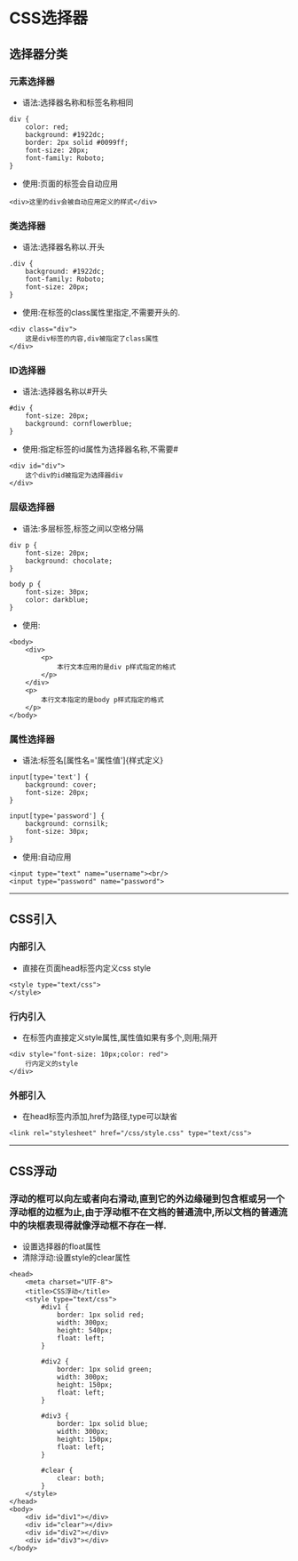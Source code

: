 # CSS选择器
## 选择器分类
### 元素选择器
- 语法:选择器名称和标签名称相同
>
    div {
        color: red;
        background: #1922dc;
        border: 2px solid #0099ff;
        font-size: 20px;
        font-family: Roboto;
    }
- 使用:页面的标签会自动应用
>
    <div>这里的div会被自动应用定义的样式</div>
### 类选择器
- 语法:选择器名称以.开头
>
    .div {
        background: #1922dc;
        font-family: Roboto;
        font-size: 20px;
    }
- 使用:在标签的class属性里指定,不需要开头的.
>
    <div class="div">
        这是div标签的内容,div被指定了class属性
    </div>
### ID选择器
- 语法:选择器名称以#开头
>
    #div {
        font-size: 20px;
        background: cornflowerblue;
    }
- 使用:指定标签的id属性为选择器名称,不需要#
>
    <div id="div">
        这个div的id被指定为选择器div
    </div>
### 层级选择器
- 语法:多层标签,标签之间以空格分隔
>
    div p {
        font-size: 20px;
        background: chocolate;
    }

    body p {
        font-size: 30px;
        color: darkblue;
    }
- 使用:
>
    <body>
        <div>
            <p>
                本行文本应用的是div p样式指定的格式
            </p>
        </div>
        <p>
            本行文本指定的是body p样式指定的格式
        </p>
    </body>
### 属性选择器
- 语法:标签名[属性名='属性值']{样式定义}
>
    input[type='text'] {
        background: cover;
        font-size: 20px;
    }

    input[type='password'] {
        background: cornsilk;
        font-size: 30px;
    }
- 使用:自动应用
>
    <input type="text" name="username"><br/>
    <input type="password" name="password">
---
## CSS引入
### 内部引入
- 直接在页面head标签内定义css style
>
    <style type="text/css">
    </style>
### 行内引入
- 在标签内直接定义style属性,属性值如果有多个,则用;隔开
>
    <div style="font-size: 10px;color: red">
        行内定义的style
    </div>
### 外部引入
- 在head标签内添加,href为路径,type可以缺省
>
    <link rel="stylesheet" href="/css/style.css" type="text/css">
---
## CSS浮动
### 浮动的框可以向左或者向右滑动,直到它的外边缘碰到包含框或另一个浮动框的边框为止,由于浮动框不在文档的普通流中,所以文档的普通流中的块框表现得就像浮动框不存在一样.
- 设置选择器的float属性
- 清除浮动:设置style的clear属性
>
    <head>
        <meta charset="UTF-8">
        <title>CSS浮动</title>
        <style type="text/css">
            #div1 {
                border: 1px solid red;
                width: 300px;
                height: 540px;
                float: left;
            }

            #div2 {
                border: 1px solid green;
                width: 300px;
                height: 150px;
                float: left;
            }

            #div3 {
                border: 1px solid blue;
                width: 300px;
                height: 150px;
                float: left;
            }

            #clear {
                clear: both;
            }
        </style>
    </head>
    <body>
        <div id="div1"></div>
        <div id="clear"></div>
        <div id="div2"></div>
        <div id="div3"></div>
    </body>
